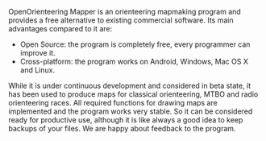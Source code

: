 OpenOrienteering Mapper is an orienteering mapmaking program and provides a free alternative to existing commercial software. Its main advantages compared to it are:

 - Open Source: the program is completely free, every programmer can improve it.
 - Cross-platform: the program works on Android, Windows, Mac OS X and Linux.

While it is under continuous development and considered in beta state, it has been used to produce maps for classical orienteering, MTBO and radio orienteering races. All required functions for drawing maps are implemented and the program works very stable. So it can be considered ready for productive use, although it is like always a good idea to keep backups of your files. We are happy about feedback to the program.
